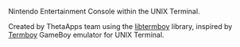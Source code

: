 Nintendo Entertainment Console within the UNIX Terminal.

Created by ThetaApps team using the [libtermboy](https://github.com/dobyrch/libtermboy) library, inspired by [Termboy](https://github.com/dobyrch/termboy) GameBoy emulator for UNIX Terminal.
